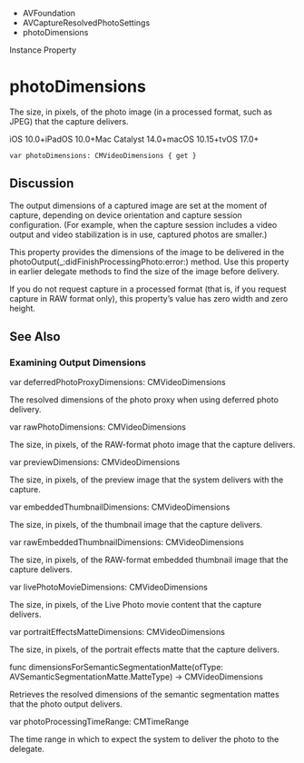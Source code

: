 

- AVFoundation
- AVCaptureResolvedPhotoSettings
-  photoDimensions 

Instance Property

# photoDimensions

The size, in pixels, of the photo image (in a processed format, such as JPEG) that the capture delivers.

iOS 10.0+iPadOS 10.0+Mac Catalyst 14.0+macOS 10.15+tvOS 17.0+

``` source
var photoDimensions: CMVideoDimensions { get }
```

## Discussion

The output dimensions of a captured image are set at the moment of capture, depending on device orientation and capture session configuration. (For example, when the capture session includes a video output and video stabilization is in use, captured photos are smaller.)

This property provides the dimensions of the image to be delivered in the photoOutput(_:didFinishProcessingPhoto:error:) method. Use this property in earlier delegate methods to find the size of the image before delivery.

If you do not request capture in a processed format (that is, if you request capture in RAW format only), this property’s value has zero width and zero height.

## See Also

### Examining Output Dimensions

var deferredPhotoProxyDimensions: CMVideoDimensions

The resolved dimensions of the photo proxy when using deferred photo delivery.

var rawPhotoDimensions: CMVideoDimensions

The size, in pixels, of the RAW-format photo image that the capture delivers.

var previewDimensions: CMVideoDimensions

The size, in pixels, of the preview image that the system delivers with the capture.

var embeddedThumbnailDimensions: CMVideoDimensions

The size, in pixels, of the thumbnail image that the capture delivers.

var rawEmbeddedThumbnailDimensions: CMVideoDimensions

The size, in pixels, of the RAW-format embedded thumbnail image that the capture delivers.

var livePhotoMovieDimensions: CMVideoDimensions

The size, in pixels, of the Live Photo movie content that the capture delivers.

var portraitEffectsMatteDimensions: CMVideoDimensions

The size, in pixels, of the portrait effects matte that the capture delivers.

func dimensionsForSemanticSegmentationMatte(ofType: AVSemanticSegmentationMatte.MatteType) -> CMVideoDimensions

Retrieves the resolved dimensions of the semantic segmentation mattes that the photo output delivers.

var photoProcessingTimeRange: CMTimeRange

The time range in which to expect the system to deliver the photo to the delegate.

